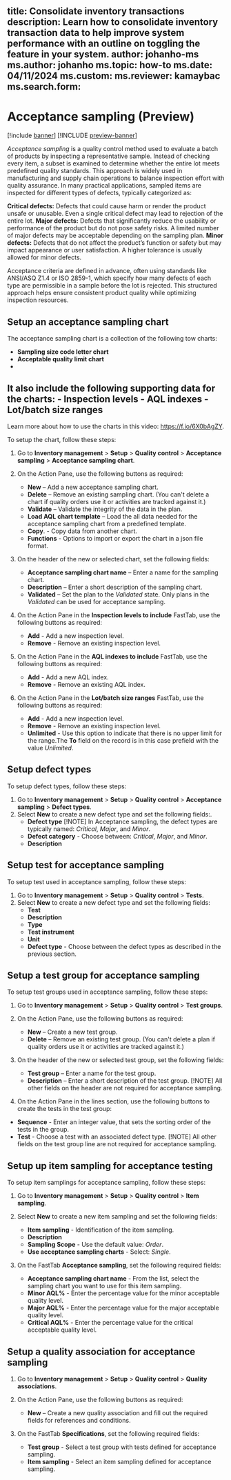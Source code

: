 title: Consolidate inventory transactions
description: Learn how to consolidate inventory transaction data to help improve system performance with an outline on toggling the feature in your system.
author: johanho-ms
ms.author: johanho
ms.topic: how-to
ms.date: 04/11/2024
ms.custom:
ms.reviewer: kamaybac
ms.search.form:
---

# Acceptance sampling (Preview)

[!include [banner](../../includes/banner.md)]
[!INCLUDE [preview-banner](~/../shared-content/shared/preview-includes/preview-banner.md)]
<!-- KFM: Preview until 10.0.46 GA -->

*Acceptance sampling* is a quality control method used to evaluate a batch of products by inspecting a representative sample. Instead of checking every item, a subset is examined to determine whether the entire lot meets predefined quality standards. This approach is widely used in manufacturing and supply chain operations to balance inspection effort with quality assurance. In many practical applications, sampled items are inspected for different types of defects, typically categorized as:

**Critical defects:** Defects that could cause harm or render the product unsafe or unusable. Even a single critical defect may lead to rejection of the entire lot.
**Major defects:** Defects that significantly reduce the usability or performance of the product but do not pose safety risks. A limited number of major defects may be acceptable depending on the sampling plan.
**Minor defects:** Defects that do not affect the product’s function or safety but may impact appearance or user satisfaction. A higher tolerance is usually allowed for minor defects.

Acceptance criteria are defined in advance, often using standards like ANSI/ASQ Z1.4 or ISO 2859-1, which specify how many defects of each type are permissible in a sample before the lot is rejected. This structured approach helps ensure consistent product quality while optimizing inspection resources.


## Setup an acceptance sampling chart

The acceptance sampling chart is a collection of the following tow charts:
- **Sampling size code letter chart** 
- **Acceptable quality limit chart** 
- 
It also include the following supporting data for the charts: 
    - **Inspection levels**
    - **AQL indexes**
    - **Lot/batch size ranges**
- 
Learn more about how to use the charts in this video: https://f.io/6X0bAgZY. 

To setup the chart, follow these steps:

1. Go to **Inventory management** \> **Setup** \> **Quality control** \> **Acceptance sampling** \> **Acceptance sampling chart**.
1. On the Action Pane, use the following buttons as required:

    - **New** – Add a new acceptance sampling chart.
    - **Delete** – Remove an existing sampling chart. (You can't delete a chart if quality orders use it or activities are tracked against it.)
    - **Validate** – Validate the integrity of the data in the plan.
    - **Load AQL chart template** – Load the all data needed for the acceptance sampling chart from a predefined template.
    - **Copy**. - Copy data from another chart.
    - **Functions** - Options to import or export the chart in a json file format.

1. On the header of the new or selected chart, set the following fields:

    - **Acceptance sampling chart name** – Enter a name for the sampling chart.
    - **Description** – Enter a short description of the sampling chart.
    - **Validated** – Set the plan to the *Validated* state. Only plans in the *Validated* can be used for acceptance sampling.

1. On the Action Pane in the **Inspection levels to include** FastTab, use the following buttons as required:

    - **Add** - Add a new inspection level.
    - **Remove** - Remove an existing inspection level.

1. On the Action Pane in the **AQL indexes to include** FastTab, use the following buttons as required:

    - **Add** - Add a new AQL index.
    - **Remove** - Remove an existing AQL index.
    
1. On the Action Pane in the **Lot/batch size ranges** FastTab, use the following buttons as required:

    - **Add** - Add a new inspection level.
    - **Remove** - Remove an existing inspection level.
    - **Unlimited** - Use this option to indicate that there is no upper limit for the range.The **To** field on the record is in this case prefield with the value *Unlimited*.


## Setup defect types

To setup defect types, follow these steps:

1. Go to **Inventory management** \> **Setup** \> **Quality control** \> **Acceptance sampling** \> **Defect types**.
1. Select **New** to create a new defect type and set the following fields:. 
    - **Defect type**
    [!NOTE]
    In Acceptance sampling, the defect types are typically named: *Critical*, *Major*, and *Minor*.
    - **Defect category** - Choose between: *Critical*, *Major*, and *Minor*.
    - **Description**

## Setup test for acceptance sampling

To setup test used in acceptance sampling, follow these steps:

1. Go to **Inventory management** \> **Setup** \> **Quality control** \> **Tests**.
1. Select **New** to create a new defect type and set the following fields: 
    - **Test** 
    - **Description**
    - **Type**
    - **Test instrument**
    - **Unit**
    - **Defect type** - Choose between the defect types as described in the previous section.

## Setup a test group for acceptance sampling

To setup test groups used in acceptance sampling, follow these steps:

1. Go to **Inventory management** \> **Setup** \> **Quality control** \> **Test groups**.
1. On the Action Pane, use the following buttons as required:

    - **New** – Create a new test group.
    - **Delete** – Remove an existing test group. (You can't delete a plan if quality orders use it or activities are tracked against it.)
    
1. On the header of the new or selected test group, set the following fields:

    - **Test group** – Enter a name for the test group.
    - **Description** – Enter a short description of the test group.
[!NOTE]
    All other fields on the header are not required for acceptance sampling.

1. On the Action Pane in the lines section, use the following buttons to create the tests in the test group:
- **Sequence** - Enter an integer value, that sets the sorting order of the tests in the group.
- **Test** - Choose a test with an associated defect type.
[!NOTE]
    All other fields on the test group line are not required for acceptance sampling.

## Setup up item sampling for acceptance testing

To setup item samplings for acceptance sampling, follow these steps:

1. Go to **Inventory management** \> **Setup** \> **Quality control** \> **Item sampling**.
1. Select **New** to create a new item sampling and set the following fields: 
    - **Item sampling** - Identification of the item sampling.
    - **Description**
    - **Sampling Scope** - Use the default value: *Order*.
    - **Use acceptance sampling charts** - Select: *Single*.

1. On the FastTab **Acceptance sampling**, set the following required fields:
    - **Acceptance sampling chart name** - From the list, select the sampling chart you want to use for this item sampling.
    - **Minor AQL%** - Enter the percentage value for the minor acceptable quality level.
    - **Major AQL%** - Enter the percentage value for the major acceptable quality level.
    - **Critical AQL%** - Enter the percentage value for the critical acceptable quality level.
    

## Setup a quality association for acceptance sampling

1. Go to **Inventory management** \> **Setup** \> **Quality control** \> **Quality associations**.
1. On the Action Pane, use the following buttons as required:
    - **New** – Create a new quality association and fill out the required fields for references and conditions. 

1. On the FastTab **Specifications**, set the following required fields:
    - **Test group** - Select a test group with tests defined for acceptance sampling.
    - **Item sampling** - Select an item sampling defined for acceptance sampling.
    
